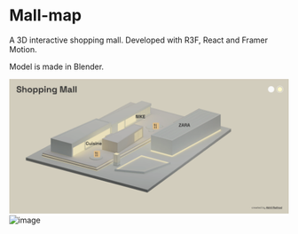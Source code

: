 # Mall-map

A 3D interactive shopping mall. Developed with R3F, React and Framer Motion. 

Model is made in Blender.

![image](https://github.com/akhilrathod09/Mall-map/blob/main/src/assets/Mall%20Layout.png)
![image]()
